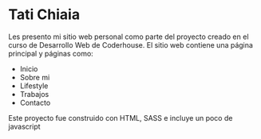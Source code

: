 # Tati Chiaia

Les presento mi sitio web personal como parte del proyecto creado en el curso de Desarrollo Web de Coderhouse.
El sitio web contiene una página principal y páginas como:
* Inicio
* Sobre mi
* Lifestyle
* Trabajos
* Contacto

Este proyecto fue construido con HTML, SASS e incluye un poco de javascript

